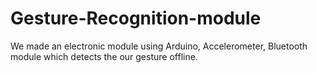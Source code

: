 # Gesture-Recognition-module

We made an electronic module using Arduino, Accelerometer, Bluetooth module which detects the our gesture offline.
